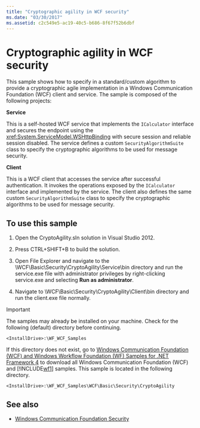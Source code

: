 ```yaml
---
title: "Cryptographic agility in WCF security"
ms.date: "03/30/2017"
ms.assetid: c2c549e5-ac19-40c5-b686-8f67f52b6dbf
---
```

# Cryptographic agility in WCF security

This sample shows how to specify in a standard/custom algorithm to provide a cryptographic agile implementation in a Windows Communication Foundation (WCF) client and service. The sample is composed of the following projects:

**Service**

This is a self-hosted WCF service that implements the `ICalculator` interface and secures the endpoint using the <xref:System.ServiceModel.WSHttpBinding> with secure session and reliable session disabled. The service defines a custom `SecurityAlgorithmSuite` class to specify the cryptographic algorithms to be used for message security.

**Client**

This is a WCF client that accesses the service after successful authentication. It invokes the operations exposed by the `ICalculator` interface and implemented by the service. The client also defines the same custom `SecurityAlgorithmSuite` class to specify the cryptographic algorithms to be used for message security.

## To use this sample

1. Open the CryptoAgility.sln solution in Visual Studio 2012.

2. Press CTRL+SHIFT+B to build the solution.

3. Open File Explorer and navigate to the \WCF\Basic\Security\CryptoAgility\Service\bin directory and run the service.exe file with administrator privileges by right-clicking service.exe and selecting **Run as administrator**.

4. Navigate to \WCF\Basic\Security\CryptoAgility\Client\bin directory and run the client.exe file normally.

> [!IMPORTANT]
> The samples may already be installed on your machine. Check for the following (default) directory before continuing.
>
> `<InstallDrive>:\WF_WCF_Samples`
>
> If this directory does not exist, go to [Windows Communication Foundation (WCF) and Windows Workflow Foundation (WF) Samples for .NET Framework 4](https://go.microsoft.com/fwlink/?LinkId=150780) to download all Windows Communication Foundation (WCF) and [!INCLUDE[wf1](../../../../includes/wf1-md.md)] samples. This sample is located in the following directory.
>
> `<InstallDrive>:\WF_WCF_Samples\WCF\Basic\Security\CryptoAgility`

## See also

- [Windows Communication Foundation Security](../feature-details/security.md)
